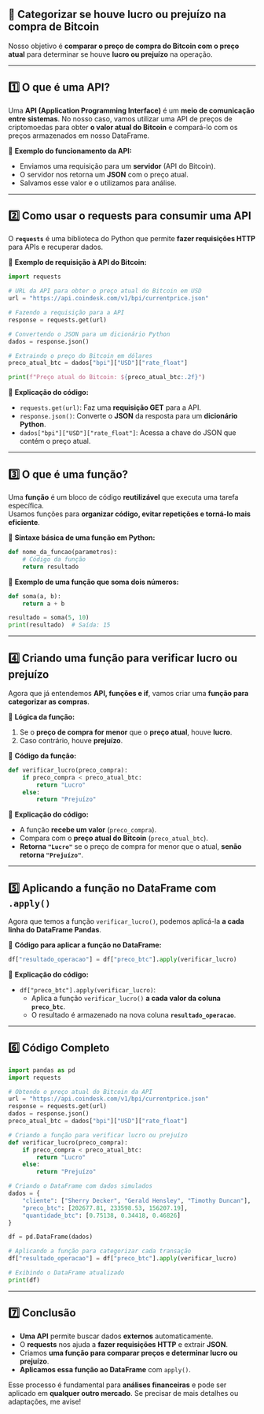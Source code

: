 ## **📌 Categorizar se houve lucro ou prejuízo na compra de Bitcoin**

Nosso objetivo é **comparar o preço de compra do Bitcoin com o preço atual** para determinar se houve **lucro ou prejuízo** na operação.

---

## **1️⃣ O que é uma API?**
Uma **API (Application Programming Interface)** é um **meio de comunicação entre sistemas**. No nosso caso, vamos utilizar uma API de preços de criptomoedas para obter **o valor atual do Bitcoin** e compará-lo com os preços armazenados em nosso DataFrame.

📌 **Exemplo do funcionamento da API:**  
- Enviamos uma requisição para um **servidor** (API do Bitcoin).
- O servidor nos retorna um **JSON** com o preço atual.
- Salvamos esse valor e o utilizamos para análise.

---

## **2️⃣ Como usar o requests para consumir uma API**
O **`requests`** é uma biblioteca do Python que permite **fazer requisições HTTP** para APIs e recuperar dados.

🔹 **Exemplo de requisição à API do Bitcoin:**
```python
import requests

# URL da API para obter o preço atual do Bitcoin em USD
url = "https://api.coindesk.com/v1/bpi/currentprice.json"

# Fazendo a requisição para a API
response = requests.get(url)

# Convertendo o JSON para um dicionário Python
dados = response.json()

# Extraindo o preço do Bitcoin em dólares
preco_atual_btc = dados["bpi"]["USD"]["rate_float"]

print(f"Preço atual do Bitcoin: ${preco_atual_btc:.2f}")
```

📌 **Explicação do código:**
- `requests.get(url)`: Faz uma **requisição GET** para a API.
- `response.json()`: Converte o **JSON** da resposta para um **dicionário Python**.
- `dados["bpi"]["USD"]["rate_float"]`: Acessa a chave do JSON que contém o preço atual.

---

## **3️⃣ O que é uma função?**
Uma **função** é um bloco de código **reutilizável** que executa uma tarefa específica.  
Usamos funções para **organizar código, evitar repetições e torná-lo mais eficiente**.

📌 **Sintaxe básica de uma função em Python:**
```python
def nome_da_funcao(parametros):
    # Código da função
    return resultado
```

🔹 **Exemplo de uma função que soma dois números:**
```python
def soma(a, b):
    return a + b

resultado = soma(5, 10)
print(resultado)  # Saída: 15
```

---

## **4️⃣ Criando uma função para verificar lucro ou prejuízo**
Agora que já entendemos **API, funções e if**, vamos criar uma **função para categorizar as compras**.

📌 **Lógica da função:**
1. Se o **preço de compra for menor** que o **preço atual**, houve **lucro**.
2. Caso contrário, houve **prejuízo**.

🔹 **Código da função:**
```python
def verificar_lucro(preco_compra):
    if preco_compra < preco_atual_btc:
        return "Lucro"
    else:
        return "Prejuízo"
```

📌 **Explicação do código:**
- A função **recebe um valor** (`preco_compra`).
- Compara com o **preço atual do Bitcoin** (`preco_atual_btc`).
- **Retorna `"Lucro"`** se o preço de compra for menor que o atual, **senão retorna `"Prejuízo"`**.

---

## **5️⃣ Aplicando a função no DataFrame com `.apply()`**
Agora que temos a função `verificar_lucro()`, podemos aplicá-la **a cada linha do DataFrame Pandas**.

🔹 **Código para aplicar a função no DataFrame:**
```python
df["resultado_operacao"] = df["preco_btc"].apply(verificar_lucro)
```

📌 **Explicação do código:**
- `df["preco_btc"].apply(verificar_lucro)`:  
  - Aplica a função `verificar_lucro()` **a cada valor da coluna `preco_btc`**.
  - O resultado é armazenado na nova coluna **`resultado_operacao`**.

---

## **6️⃣ Código Completo**
```python
import pandas as pd
import requests

# Obtendo o preço atual do Bitcoin da API
url = "https://api.coindesk.com/v1/bpi/currentprice.json"
response = requests.get(url)
dados = response.json()
preco_atual_btc = dados["bpi"]["USD"]["rate_float"]

# Criando a função para verificar lucro ou prejuízo
def verificar_lucro(preco_compra):
    if preco_compra < preco_atual_btc:
        return "Lucro"
    else:
        return "Prejuízo"

# Criando o DataFrame com dados simulados
dados = {
    "cliente": ["Sherry Decker", "Gerald Hensley", "Timothy Duncan"],
    "preco_btc": [202677.81, 233598.53, 156207.19],
    "quantidade_btc": [0.75138, 0.34418, 0.46826]
}

df = pd.DataFrame(dados)

# Aplicando a função para categorizar cada transação
df["resultado_operacao"] = df["preco_btc"].apply(verificar_lucro)

# Exibindo o DataFrame atualizado
print(df)
```

---

## **7️⃣ Conclusão**
- **Uma API** permite buscar dados **externos** automaticamente.
- O **requests** nos ajuda a **fazer requisições HTTP** e extrair **JSON**.
- Criamos **uma função para comparar preços e determinar lucro ou prejuízo**.
- **Aplicamos essa função ao DataFrame** com `apply()`.

Esse processo é fundamental para **análises financeiras** e pode ser aplicado em **qualquer outro mercado**. Se precisar de mais detalhes ou adaptações, me avise!